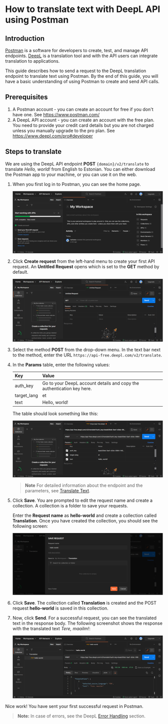 # How to translate text with DeepL API using Postman

## Introduction

[Postman](https://www.postman.com/) is a software for developers to create, test, and manage API endpoints. [DeepL](https://www.deepl.com/translator) is a translation tool and with the API users can integrate translation to applications.

This guide describes how to send a request to the DeepL translation endpoint to translate text using Postman. By the end of this guide, you will have a basic understanding of using Postman to create and send API calls.

## Prerequisites

1. A Postman account - you can create an account for free if you don't have one. See https://www.postman.com/ 
2. A DeepL API account - you can create an account with the free plan. You need to provide your credit card details but you are not charged unless you manually upgrade to the pro plan. See https://www.deepl.com/pro#developer

## Steps to translate
We are using the DeepL API endpoint **POST** `{domain}/v2/translate` to translate *Hello, world!* from English to Estonian. You can either download the Postman app to your machine, or you can use it on the web.

1. When you first log in to Postman, you can see the home page.

	![Screenshot of the Postman home screen](images/welcome-screen.png)

2. Click **Create request** from the left-hand menu to create your first API request. An **Untitled Request** opens which is set to the **GET** method by default.

	![Screenshot of the new untitled request](images/new-request.png)

3. Select the method **POST** from the drop-down menu. In the text bar next to the method, enter the URL `https://api-free.deepl.com/v2/translate`.
4. In the **Params** table, enter the following values:

	| Key  | Value |
	| ------------- | ------------- |
	| auth_key | Go to your DeepL account details and copy the authentication key here. |
	| target_lang | et |
	| text | Hello, world! |
  
	The table should look something like this: 
  
	![Screenshot of the API request and parameters](images/post-request-params.png)

	>**Note**
	>For detailed information about the endpoint and the parameters, see [Translate Text](https://www.deepl.com/docs-api/translate-text/translate-text/).

5. Click **Save**. You are prompted to edit the request name and create a collection. A collection is a folder to save your requests.

	Enter the **Request name** as **hello-world** and create a collection called **Translation**. Once you have created the collection, you should see the following screen:
	
	![Screenshot of the page to save the request](images/save-request.png)
	
6. Click **Save**. The collection called **Translation** is created and the POST request **hello-world** is saved in this collection.

7. Now, click **Send**. For a successful request, you can see the translated text in the response body. The following screenshot shows the response with the translated text *Tere, maailm!*:

	![Screenshot of the response with the translated text](images/response.png)
	
Nice work! You have sent your first successful request in Postman.

>**Note:**
>In case of errors, see the DeepL [Error Handling](https://www.deepl.com/docs-api/api-access/error-handling/) section. 
